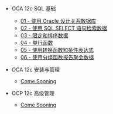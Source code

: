 <!-- docs/_sidebar.md -->

- OCA 12c SQL 基础

  - [01 - 使用 Oracle 设计关系数据库](/oracle/ocp/ocp-12c/ocp-12c-0101)
  - [02 - 使用 SQL SELECT 语句检索数据](/oracle/ocp/ocp-12c/ocp-12c-0102)
  - [03 - 限定和排序数据](/oracle/ocp/ocp-12c/ocp-12c-0103)
  - [04 - 单行函数](/oracle/ocp/ocp-12c/ocp-12c-0104)
  - [05 - 使用转换函数和条件表达式](/oracle/ocp/ocp-12c/ocp-12c-0105)
  - [06 - 使用分组函数报告聚会数据](/oracle/ocp/ocp-12c/ocp-12c-0106)

- OCA 12c 安装与管理

  - [Come Sooning](/oracle/ocp/ocp-12c/ocp-12c-0201)
  
- OCP 12c 高级管理

  - [Come Sooning](/oracle/ocp/ocp-12c/ocp-12c-0301)